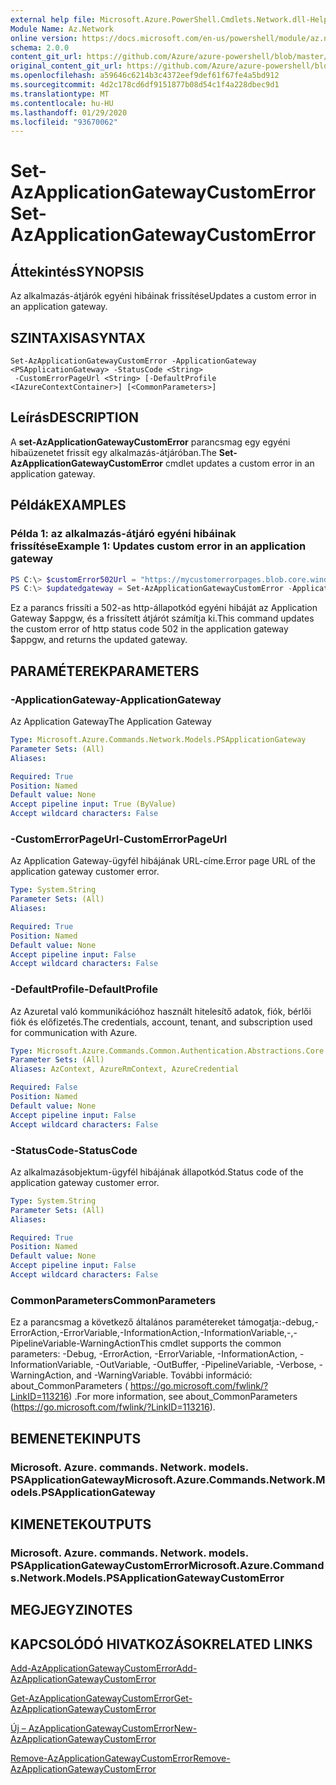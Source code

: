 ```yaml
---
external help file: Microsoft.Azure.PowerShell.Cmdlets.Network.dll-Help.xml
Module Name: Az.Network
online version: https://docs.microsoft.com/en-us/powershell/module/az.network/set-azapplicationgatewaycustomerror
schema: 2.0.0
content_git_url: https://github.com/Azure/azure-powershell/blob/master/src/Network/Network/help/Set-AzApplicationGatewayCustomError.md
original_content_git_url: https://github.com/Azure/azure-powershell/blob/master/src/Network/Network/help/Set-AzApplicationGatewayCustomError.md
ms.openlocfilehash: a59646c6214b3c4372eef9def61f67fe4a5bd912
ms.sourcegitcommit: 4d2c178cd6df9151877b08d54c1f4a228dbec9d1
ms.translationtype: MT
ms.contentlocale: hu-HU
ms.lasthandoff: 01/29/2020
ms.locfileid: "93670062"
---
```

# <span data-ttu-id="63489-101">Set-AzApplicationGatewayCustomError</span><span class="sxs-lookup"><span data-stu-id="63489-101">Set-AzApplicationGatewayCustomError</span></span>

## <span data-ttu-id="63489-102">Áttekintés</span><span class="sxs-lookup"><span data-stu-id="63489-102">SYNOPSIS</span></span>
<span data-ttu-id="63489-103">Az alkalmazás-átjárók egyéni hibáinak frissítése</span><span class="sxs-lookup"><span data-stu-id="63489-103">Updates a custom error in an application gateway.</span></span>

## <span data-ttu-id="63489-104">SZINTAXISA</span><span class="sxs-lookup"><span data-stu-id="63489-104">SYNTAX</span></span>

```
Set-AzApplicationGatewayCustomError -ApplicationGateway <PSApplicationGateway> -StatusCode <String>
 -CustomErrorPageUrl <String> [-DefaultProfile <IAzureContextContainer>] [<CommonParameters>]
```

## <span data-ttu-id="63489-105">Leírás</span><span class="sxs-lookup"><span data-stu-id="63489-105">DESCRIPTION</span></span>
<span data-ttu-id="63489-106">A **set-AzApplicationGatewayCustomError** parancsmag egy egyéni hibaüzenetet frissít egy alkalmazás-átjáróban.</span><span class="sxs-lookup"><span data-stu-id="63489-106">The **Set-AzApplicationGatewayCustomError** cmdlet updates a custom error in an application gateway.</span></span>

## <span data-ttu-id="63489-107">Példák</span><span class="sxs-lookup"><span data-stu-id="63489-107">EXAMPLES</span></span>

### <span data-ttu-id="63489-108">Példa 1: az alkalmazás-átjáró egyéni hibáinak frissítése</span><span class="sxs-lookup"><span data-stu-id="63489-108">Example 1: Updates custom error in an application gateway</span></span>
```powershell
PS C:\> $customError502Url = "https://mycustomerrorpages.blob.core.windows.net/errorpages/502.htm"
PS C:\> $updatedgateway = Set-AzApplicationGatewayCustomError -ApplicationGateway $appgw -StatusCode HttpStatus502 -CustomErrorPageUrl $customError502Url
```

<span data-ttu-id="63489-109">Ez a parancs frissíti a 502-as http-állapotkód egyéni hibáját az Application Gateway $appgw, és a frissített átjárót számítja ki.</span><span class="sxs-lookup"><span data-stu-id="63489-109">This command updates the custom error of http status code 502 in the application gateway $appgw, and returns the updated gateway.</span></span>

## <span data-ttu-id="63489-110">PARAMÉTEREK</span><span class="sxs-lookup"><span data-stu-id="63489-110">PARAMETERS</span></span>

### <span data-ttu-id="63489-111">-ApplicationGateway</span><span class="sxs-lookup"><span data-stu-id="63489-111">-ApplicationGateway</span></span>
<span data-ttu-id="63489-112">Az Application Gateway</span><span class="sxs-lookup"><span data-stu-id="63489-112">The Application Gateway</span></span>

```yaml
Type: Microsoft.Azure.Commands.Network.Models.PSApplicationGateway
Parameter Sets: (All)
Aliases:

Required: True
Position: Named
Default value: None
Accept pipeline input: True (ByValue)
Accept wildcard characters: False
```

### <span data-ttu-id="63489-113">-CustomErrorPageUrl</span><span class="sxs-lookup"><span data-stu-id="63489-113">-CustomErrorPageUrl</span></span>
<span data-ttu-id="63489-114">Az Application Gateway-ügyfél hibájának URL-címe.</span><span class="sxs-lookup"><span data-stu-id="63489-114">Error page URL of the application gateway customer error.</span></span>

```yaml
Type: System.String
Parameter Sets: (All)
Aliases:

Required: True
Position: Named
Default value: None
Accept pipeline input: False
Accept wildcard characters: False
```

### <span data-ttu-id="63489-115">-DefaultProfile</span><span class="sxs-lookup"><span data-stu-id="63489-115">-DefaultProfile</span></span>
<span data-ttu-id="63489-116">Az Azuretal való kommunikációhoz használt hitelesítő adatok, fiók, bérlői fiók és előfizetés.</span><span class="sxs-lookup"><span data-stu-id="63489-116">The credentials, account, tenant, and subscription used for communication with Azure.</span></span>

```yaml
Type: Microsoft.Azure.Commands.Common.Authentication.Abstractions.Core.IAzureContextContainer
Parameter Sets: (All)
Aliases: AzContext, AzureRmContext, AzureCredential

Required: False
Position: Named
Default value: None
Accept pipeline input: False
Accept wildcard characters: False
```

### <span data-ttu-id="63489-117">-StatusCode</span><span class="sxs-lookup"><span data-stu-id="63489-117">-StatusCode</span></span>
<span data-ttu-id="63489-118">Az alkalmazásobjektum-ügyfél hibájának állapotkód.</span><span class="sxs-lookup"><span data-stu-id="63489-118">Status code of the application gateway customer error.</span></span>

```yaml
Type: System.String
Parameter Sets: (All)
Aliases:

Required: True
Position: Named
Default value: None
Accept pipeline input: False
Accept wildcard characters: False
```

### <span data-ttu-id="63489-119">CommonParameters</span><span class="sxs-lookup"><span data-stu-id="63489-119">CommonParameters</span></span>
<span data-ttu-id="63489-120">Ez a parancsmag a következő általános paramétereket támogatja:-debug,-ErrorAction,-ErrorVariable,-InformationAction,-InformationVariable,-,-PipelineVariable-WarningAction</span><span class="sxs-lookup"><span data-stu-id="63489-120">This cmdlet supports the common parameters: -Debug, -ErrorAction, -ErrorVariable, -InformationAction, -InformationVariable, -OutVariable, -OutBuffer, -PipelineVariable, -Verbose, -WarningAction, and -WarningVariable.</span></span> <span data-ttu-id="63489-121">További információ: about_CommonParameters ( https://go.microsoft.com/fwlink/?LinkID=113216) .</span><span class="sxs-lookup"><span data-stu-id="63489-121">For more information, see about_CommonParameters (https://go.microsoft.com/fwlink/?LinkID=113216).</span></span>

## <span data-ttu-id="63489-122">BEMENETEK</span><span class="sxs-lookup"><span data-stu-id="63489-122">INPUTS</span></span>

### <span data-ttu-id="63489-123">Microsoft. Azure. commands. Network. models. PSApplicationGateway</span><span class="sxs-lookup"><span data-stu-id="63489-123">Microsoft.Azure.Commands.Network.Models.PSApplicationGateway</span></span>

## <span data-ttu-id="63489-124">KIMENETEK</span><span class="sxs-lookup"><span data-stu-id="63489-124">OUTPUTS</span></span>

### <span data-ttu-id="63489-125">Microsoft. Azure. commands. Network. models. PSApplicationGatewayCustomError</span><span class="sxs-lookup"><span data-stu-id="63489-125">Microsoft.Azure.Commands.Network.Models.PSApplicationGatewayCustomError</span></span>

## <span data-ttu-id="63489-126">MEGJEGYZI</span><span class="sxs-lookup"><span data-stu-id="63489-126">NOTES</span></span>

## <span data-ttu-id="63489-127">KAPCSOLÓDÓ HIVATKOZÁSOK</span><span class="sxs-lookup"><span data-stu-id="63489-127">RELATED LINKS</span></span>

[<span data-ttu-id="63489-128">Add-AzApplicationGatewayCustomError</span><span class="sxs-lookup"><span data-stu-id="63489-128">Add-AzApplicationGatewayCustomError</span></span>](./Add-AzApplicationGatewayCustomError.md)

[<span data-ttu-id="63489-129">Get-AzApplicationGatewayCustomError</span><span class="sxs-lookup"><span data-stu-id="63489-129">Get-AzApplicationGatewayCustomError</span></span>](./Get-AzApplicationGatewayCustomError.md)

[<span data-ttu-id="63489-130">Új – AzApplicationGatewayCustomError</span><span class="sxs-lookup"><span data-stu-id="63489-130">New-AzApplicationGatewayCustomError</span></span>](./New-AzApplicationGatewayCustomError.md)

[<span data-ttu-id="63489-131">Remove-AzApplicationGatewayCustomError</span><span class="sxs-lookup"><span data-stu-id="63489-131">Remove-AzApplicationGatewayCustomError</span></span>](./Remove-AzApplicationGatewayCustomError.md)
